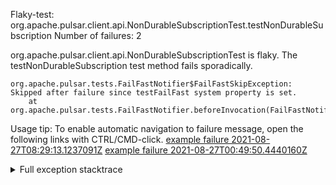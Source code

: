         
Flaky-test: org.apache.pulsar.client.api.NonDurableSubscriptionTest.testNonDurableSubscription
Number of failures: 2

org.apache.pulsar.client.api.NonDurableSubscriptionTest is flaky. The testNonDurableSubscription test method fails sporadically.

```
org.apache.pulsar.tests.FailFastNotifier$FailFastSkipException: Skipped after failure since testFailFast system property is set.
	at org.apache.pulsar.tests.FailFastNotifier.beforeInvocation(FailFastNotifier.java:88)

```

Usage tip: To enable automatic navigation to failure message, open the following links with CTRL/CMD-click.
[example failure 2021-08-27T08:29:13.1237091Z](https://github.com/apache/pulsar/runs/3441181143?check_suite_focus=true#step:9:696)
[example failure 2021-08-27T00:49:50.4440160Z](https://github.com/apache/pulsar/runs/3438608157?check_suite_focus=true#step:9:692)


<details>
<summary>Full exception stacktrace</summary>
<code><pre>
org.apache.pulsar.tests.FailFastNotifier$FailFastSkipException: Skipped after failure since testFailFast system property is set.
	at org.apache.pulsar.tests.FailFastNotifier.beforeInvocation(FailFastNotifier.java:88)

</pre></code>
</details>

